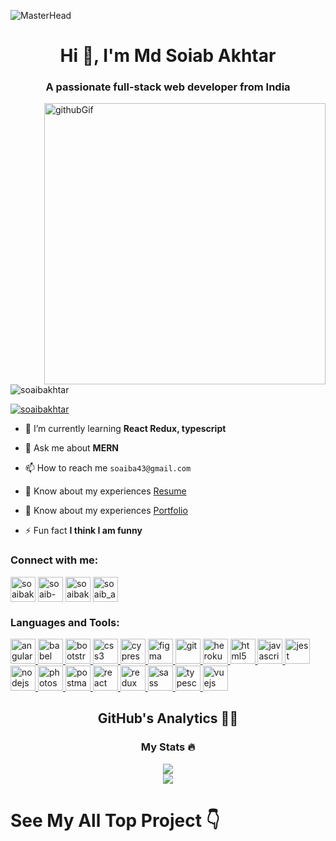 ![MasterHead](https://camo.githubusercontent.com/1f034ebfc52e5fdcc097e7b3c6c9100e1fd606f5a99af8ea35f1d3a936bbfdfa/687474703a2f2f7777772e7072616d756b686469676974616c2e636f6d2f77702d636f6e74656e742f75706c6f6164732f323031382f30372f4e65772d504e432d416e696d617465642d42616e6e6572732e676966)
<h1 align="center">Hi 👋, I'm Md Soiab Akhtar</h1>
<h3 align="center">A passionate full-stack web developer from India</h3>
<div display="flex">
<div>
<img src="https://camo.githubusercontent.com/cae12fddd9d6982901d82580bdf321d81fb299141098ca1c2d4891870827bf17/68747470733a2f2f6d69726f2e6d656469756d2e636f6d2f6d61782f313336302f302a37513379765349765f7430696f4a2d5a2e676966" alt="githubGif" align="right" width="450px"/>
</div>
<div>
<p align="left"> <img src="https://komarev.com/ghpvc/?username=soaibakhtar&label=Profile%20views&color=0e75b6&style=flat" alt="soaibakhtar" /> </p>

<p align="left"> <a href="https://twitter.com/soaibakhtar" target="blank"><img src="https://img.shields.io/twitter/follow/soaibakhtar?logo=twitter&style=for-the-badge" alt="soaibakhtar" /></a> </p>

- 🌱 I’m currently learning **React Redux, typescript**

- 💬 Ask me about **MERN**

- 📫 How to reach me `soaiba43@gmail.com`

- 📄 Know about my experiences [Resume](https://drive.google.com/file/d/11dO2FSrJv_KBJfxtXPfnDRrNgxzZwuri/view)
      
 - 📄 Know about my experiences [Portfolio](https://soaibakhtar.github.io/)

- ⚡ Fun fact **I think I am funny**

<h3 align="left">Connect with me:</h3>
<p align="left">
<a href="https://twitter.com/soaibakhtar" target="blank"><img align="center" src="https://img.icons8.com/bubbles/2x/twitter-circled.png" alt="soaibakhtar" height="40" width="40" /></a>
<a href="https://linkedin.com/in/soaib-akhtar-" target="blank"><img align="center" src="https://img.icons8.com/doodle/2x/linkedin-circled.png" alt="soaib-akhtar-" height="40" width="40" /></a>
<a href="https://fb.com/soaibakhtar01" target="blank"><img align="center" src="https://img.icons8.com/bubbles/2x/facebook-new.png" alt="soaibakhtar01" height="40" width="40" /></a>
<a href="https://instagram.com/soaib_akhtar_" target="blank"><img align="center" src="https://img.icons8.com/bubbles/2x/instagram-new--v2.png" alt="soaib_akhtar_" height="40" width="40" /></a>
</p>
</div>
</div>
<h3 align="left">Languages and Tools:</h3>
<p align="left"> <a href="https://angular.io" target="_blank" rel="noreferrer"> <img
      src="https://angular.io/assets/images/logos/angular/angular.svg" alt="angular" width="40" height="40" /> </a> <a
    href="https://babeljs.io/" target="_blank" rel="noreferrer"> <img
      src="https://img.icons8.com/dusk/2x/babel.png" alt="babel" width="40" height="40" /> </a> <a
    href="https://getbootstrap.com" target="_blank" rel="noreferrer"> <img
      src="https://img.icons8.com/color/2x/bootstrap.png" alt="bootstrap" width="40" height="40" /> </a> <a
    href="https://www.w3schools.com/css/" target="_blank" rel="noreferrer"> <img
      src="https://img.icons8.com/color/2x/css3.png" alt="css3"
      width="40" height="40" /> </a> <a href="https://www.cypress.io" target="_blank" rel="noreferrer"> <img
      src="https://img.icons8.com/external-creatype-outline-colourcreatype/2x/external-cypress-plant-line-set-creatype-outline-colourcreatype-4.png"
      alt="cypress" width="40" height="40" /> </a> <a href="https://www.figma.com/" target="_blank" rel="noreferrer">
    <img src="https://img.icons8.com/color/2x/figma.png" alt="figma" width="40" height="40" /> </a> <a
    href="https://git-scm.com/" target="_blank" rel="noreferrer"> <img
      src="https://img.icons8.com/color/2x/git.png" alt="git" width="40" height="40" /> </a> <a
    href="https://heroku.com" target="_blank" rel="noreferrer"> <img
      src="https://img.icons8.com/color/2x/heroku.png" alt="heroku" width="40" height="40" /> </a> <a
    href="https://www.w3.org/html/" target="_blank" rel="noreferrer"> <img
      src="https://img.icons8.com/color/2x/html-5.png"
      alt="html5" width="40" height="40" /> </a> <a href="https://developer.mozilla.org/en-US/docs/Web/JavaScript"
    target="_blank" rel="noreferrer"> <img
      src="https://img.icons8.com/color/2x/javascript.png"
      alt="javascript" width="40" height="40" /> </a> <a href="https://jestjs.io" target="_blank" rel="noreferrer"> <img
      src="https://www.vectorlogo.zone/logos/jestjsio/jestjsio-icon.svg" alt="jest" width="40" height="40" /> </a> <a
    href="https://nodejs.org" target="_blank" rel="noreferrer"> <img
      src="https://img.icons8.com/color/2x/nodejs.png"
      alt="nodejs" width="40" height="40" /> </a> <a href="https://www.photoshop.com/en" target="_blank"
    rel="noreferrer"> <img
      src="https://img.icons8.com/color-glass/2x/adobe-photoshop.png" alt="photoshop"
      width="40" height="40" /> </a> <a href="https://postman.com" target="_blank" rel="noreferrer"> <img
      src="https://img.icons8.com/external-tal-revivo-color-tal-revivo/2x/external-postman-is-the-only-complete-api-development-environment-logo-color-tal-revivo.png" alt="postman" width="40" height="40" />
  </a> <a href="https://reactjs.org/" target="_blank" rel="noreferrer"> <img
      src="https://img.icons8.com/color/2x/react-native.png"
      alt="react" width="40" height="40" /> </a> <a href="https://redux.js.org" target="_blank" rel="noreferrer"> <img
      src="https://img.icons8.com/color/2x/redux.png" alt="redux"
      width="40" height="40" /> </a> <a href="https://sass-lang.com" target="_blank" rel="noreferrer"> <img
      src="https://img.icons8.com/color/2x/sass.png" alt="sass" width="40"
      height="40" /> </a> <a href="https://www.typescriptlang.org/" target="_blank" rel="noreferrer"> <img
      src="https://cdn-icons-png.flaticon.com/128/5968/5968381.png"
      alt="typescript" width="40" height="40" /> </a> <a href="https://vuejs.org/" target="_blank" rel="noreferrer">
    <img src="https://img.icons8.com/color/2x/vue-js.png"
      alt="vuejs" width="40" height="40" /> </a> </p>
<h2 align="center">GitHub's Analytics 🕵️‍♀️</h2>
</hr>

 <div align="center">
  <h3 align="center"> My Stats 🔥</h3>
<picture>
<source 
  srcset="https://github-readme-stats.vercel.app/api?username=soaibakhtar&show_icons=true&theme=onedark"
  media="(prefers-color-scheme: dark)"
/>
<source
  srcset="https://github-readme-stats.vercel.app/api?username=soaibakhtar&show_icons=true"
  media="(prefers-color-scheme: light), (prefers-color-scheme: no-preference)"
/>
<img src="https://github-readme-stats.vercel.app/api?username=soaibakhtar&show_icons=true" />
</picture>
</div>

<div align="center">
  <picture>
<source 
  srcset="https://github-readme-stats.vercel.app/api/top-langs/?username=soaibakhtar&layout=compact&theme=onedark"
  media="(prefers-color-scheme: dark)"
/>
<source
  srcset="https://github-readme-stats.vercel.app/api/top-langs/?username=soaibakhtar&layout=compact"
  media="(prefers-color-scheme: light), (prefers-color-scheme: no-preference)"
/>
<img src="https://github-readme-stats.vercel.app/top-langs/?username=soaibakhtar&show_icons=true&layout=compact" />
</picture>
</div>

<h1>See My All Top Project 👇</h1>
